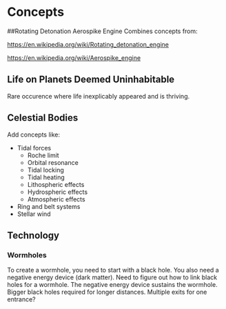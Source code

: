 # Concepts

##Rotating Detonation Aerospike Engine
Combines concepts from:

https://en.wikipedia.org/wiki/Rotating_detonation_engine

https://en.wikipedia.org/wiki/Aerospike_engine

## Life on Planets Deemed Uninhabitable
Rare occurence where life inexplicably appeared and is thriving.

## Celestial Bodies
Add concepts like:
* Tidal forces
  * Roche limit
  * Orbital resonance
  * Tidal locking
  * Tidal heating
  * Lithospheric effects
  * Hydrospheric effects
  * Atmospheric effects
* Ring and belt systems
* Stellar wind

## Technology
### Wormholes
To create a wormhole, you need to start with a black hole. You also need a negative energy device (dark matter). Need to figure out how to link black holes for a wormhole. The negative energy device sustains the wormhole. Bigger black holes required for longer distances. Multiple exits for one entrance?
